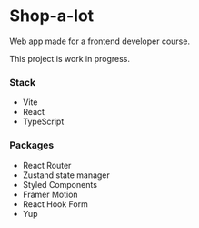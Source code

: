 # Shop-a-lot

Web app made for a frontend developer course.

This project is work in progress.

### Stack

- Vite
- React
- TypeScript

### Packages

- React Router
- Zustand state manager
- Styled Components
- Framer Motion
- React Hook Form
- Yup
